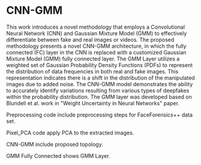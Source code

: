 # CNN-GMM
This work introduces a novel methodology that employs a Convolutional Neural Network (CNN) and Gaussian Mixture Model (GMM) to effectively differentiate between fake and real images or videos.
The proposed methodology presents a novel CNN-GMM architecture, in which the fully connected (FC) layer in the CNN is replaced with a customized Gaussian Mixture Model (GMM) fully connected layer.
The GMM Layer utilizes a weighted set of Gaussian Probability Density Functions (PDFs) to represent the distribution of data frequencies in both real and fake images.
This representation indicates there is a shift in the distribution of the manipulated images due to added noise.
The CNN-GMM model demonstrates the ability to accurately identify variations resulting from various types of deepfakes within the probability distribution.
The GMM layer was developed based on Blundell et al. work in "Weight Uncertainty in Neural Networks" paper.

Preprocessing code include preprocessing steps for FaceForensics++ data set.

Pixel_PCA code apply PCA to the extracted images.

CNN-GMM include proposed topology.

GMM Fully Connected shows GMM Layer.

